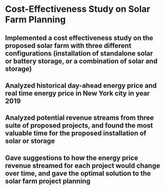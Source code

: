 # Cost-Effectiveness Study on Solar Farm Planning

## Implemented a cost effectiveness study on the proposed solar farm with three different configurations (installation of standalone solar or battery storage, or a combination of solar and storage)
## Analyzed historical day-ahead energy price and real time energy price in New York city in year 2019
## Analyzed potential revenue streams from three suite of proposed projects, and found the most valuable time for the proposed installation of solar or storage
## Gave suggestions to how the energy price revenue streamed for each project would change over time, and gave the optimal solution to the solar farm project planning
